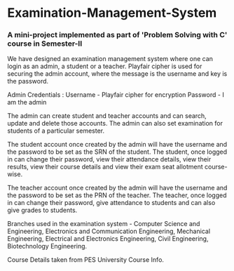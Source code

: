 # Examination-Management-System

### A mini-project implemented as part of 'Problem Solving with C' course in Semester-II

We have designed an examination management system where one can login as an admin, a student or a teacher. Playfair cipher is used for securing the admin account, where the message is the username and key is the password.

Admin Credentials :
Username - Playfair cipher for encryption
Password - I am the admin

The admin can create student and teacher accounts and can search, update and delete those accounts. The admin can also set examination for students of a particular semester.

The student account once created by the admin will have the username and the password to be set as the SRN of the student. The student, once logged in can change their password, view their attendance details, view their results, view their course details and view their exam seat allotment course-wise.

The teacher account once created by the admin will have the username and the password to be set as the PRN of the teacher. The teacher, once logged in can change their password, give attendance to students and can also give grades to students.

Branches used in the examination system - Computer Science and Engineering, Electronics and Communication Engineering, Mechanical Engineering, Electrical and Electronics Engineering, Civil Engineering, Biotechnology Engineering.

Course Details taken from PES University Course Info.
